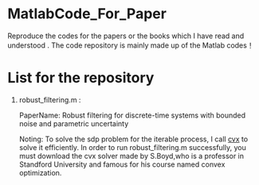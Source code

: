 # MatlabCode_For_Paper
Reproduce the codes for the papers or the books which I have  read and understood .
The code repository is mainly made up of the Matlab codes！
# List for the repository
1. robust_filtering.m :
   
	PaperName: Robust filtering for discrete-time systems with bounded noise and parametric uncertainty

	Noting: To solve the sdp problem for the iterable process, I call [cvx](https://cvxr.com/cvx/) to solve it efficiently. In order to run robust_filtering.m successfully, you must download the cvx solver made by S.Boyd,who is a professor in Standford University and famous for his course named convex optimization.  	
